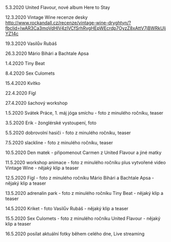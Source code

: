 5.3.2020
United Flavour, nové album Here to Stay

12.3.2020
Vintage Wine
recenze desky http://www.rockandall.cz/recenze/vintage-wine-dryghtyn/?fbclid=IwAR3Ca3moVdHlV4zIVCfSrhRvgHEpWEcrdp7OyzZ8xAttV7jBWRkUljYZ14c

19.3.2020
Vasilův Rubáš

26.3.2020
Mário Bihári a Bachtale Apsa

1.4.2020
Tiny Beat

8.4.2020
Sex Culomets

15.4.2020
Kvítko

22.4.2020
Fígl

27.4.2020
šachový workshop

1.5.2020
Svátek Práce, 1. máj
jóga smíchu - foto z minulého ročníku, teaser

3.5.2020
Erik - žonglérské vystoupení, foto

5.5.2020
dobrovolní hasiči - foto z minulého ročníku, teaser

7.5.2020
slackline - foto z minulého ročníku, teaser

10.5.2020
Den matek - připomenout Carmen z United Flavour a jiné matky

11.5.2020
workshop animace - foto z minulého ročníku plus vytvořené video
Vintage Wine - nějaký klip a teaser

12.5.2020
Fígl - foto z minulého ročníku
Mário Bihári a Bachtale Apsa - nějaký klip a teaser

13.5.2020
adrenalin park - foto z minulého ročníku
Tiny Beat - nějaký klip a teaser

14.5.2020
Kriket - foto
Vasilův Rubáš - nějaký klip a teaser

15.5.2020
Sex Culomets - foto z minulého ročníku
United Flavour - nějaký klip a teaser

16.5.2020
posílat aktuální fotky během celého dne, Live streaming

